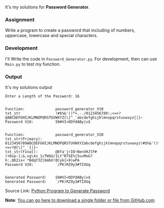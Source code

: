 It's my solutions for **Password Generator**.

### Assignment
Write a program to create a password that including of numbers, uppercase, lowercase and special characters.

### Development
I'll Write the code in `Password_Generator.py`. For development, then can use `Main.py` to test my function.

### Output
It's my solutions output
```
Enter a Length of the Password: 16


Function:              password_generator_V10
txt_str                !#$%&'()*+,-./0123456789:;<=>?@ABCDEFGHIJKLMNOPQRSTUVWXYZ[\]^_`abcdefghijklmnopqrstuvwxyz{|}~
Password V10:          50#VI<ODYdABy|v$


Function:              password_generator_V20
txt_str(Primary):      0123456789ABCDEFGHIJKLMNOPQRSTUVWXYZabcdefghijklmnopqrstuvwxyz!#$%&'()*+,-./:;<=>?@[\]^_`{|}~
txt_str(Final):        @8fa'jrIO~NenVHJlF#(+Dsp-];&.vg\4z_1cTW$U/}Lt^R7SE%|5u=MoG?h:,QK2ix<`*BdqY3Z[6mbX!0Cyk{>9)wPA
Password V20:          `/PK)RZ9y3#TIXUq


Generated Password:    50#VI<ODYdABy|v$
Generated Password:    `/PK)RZ9y3#TIXUq
```
 
Source Link:  [Python Program to Generate Password](https://thecleverprogrammer.com/2021/01/11/python-program-to-generate-password)

**Note**: [You can go here to download a single folder or file from GitHub.com](https://minhaskamal.github.io/DownGit/#/home)
